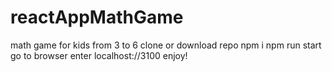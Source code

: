 # reactAppMathGame
math game for kids from 3 to 6
clone or download repo
npm i
npm run start
go to browser enter localhost://3100
enjoy!
